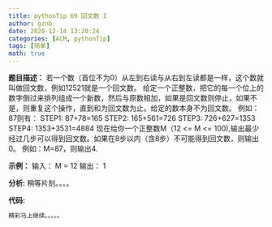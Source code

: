 ```yaml
---
title: pythonTip 69 回文数 I
author: gznb
date: 2020-12-14 13:20:24
categories: [ACM, pythonTip]
tags: [简单]
math: true
---
```


**题目描述：**
若一个数（首位不为0）从左到右读与从右到左读都是一样，这个数就叫做回文数，例如12521就是一个回文数。
给定一个正整数，把它的每一个位上的数字倒过来排列组成一个新数，然后与原数相加，如果是回文数则停止，如果不是，则重复这个操作，直到和为回文数为止。给定的数本身不为回文数。
例如：87则有：
STEP1: 87+78=165
STEP2: 165+561=726
STEP3: 726+627=1353
STEP4: 1353+3531=4884
现在给你一个正整数M（12 <= M <= 100),输出最少经过几步可以得到回文数。如果在8步以内（含8步）不可能得到回文数，则输出0。
例如：M=87，则输出4.

**示例：**
输入：
M = 12
输出：
1


**分析:**
稍等片刻。。。。

**代码:**
```python
精彩马上继续。。。。。
```
